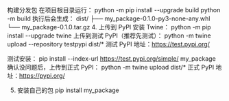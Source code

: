 构建分发包
在项目根目录运行：
python -m pip install --upgrade build
python -m build
执行后会生成：
dist/
├── my_package-0.1.0-py3-none-any.whl
└── my_package-0.1.0.tar.gz
4. 上传到 PyPI
安装 Twine：
python -m pip install --upgrade twine
上传到测试 PyPI（推荐先测试）：
python -m twine upload --repository testpypi dist/*
测试 PyPI 地址：https://test.pypi.org/

测试安装：
pip install --index-url https://test.pypi.org/simple/ my_package
确认没问题后，上传到正式 PyPI：
python -m twine upload dist/*
正式 PyPI 地址：https://pypi.org/

5. 安装自己的包
pip install my_package
